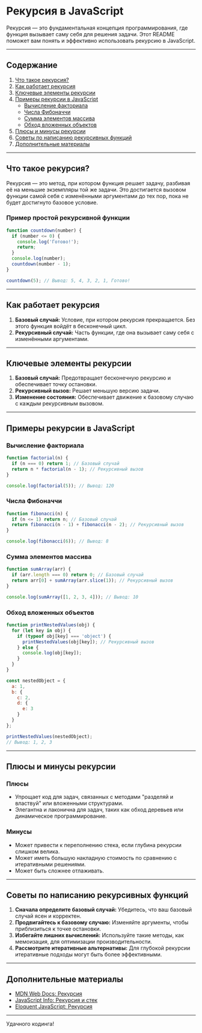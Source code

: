 # Рекурсия в JavaScript

Рекурсия — это фундаментальная концепция программирования, где функция вызывает саму себя для решения задачи. Этот README поможет вам понять и эффективно использовать рекурсию в JavaScript.

---

## Содержание

1. [Что такое рекурсия?](#что-такое-рекурсия)
2. [Как работает рекурсия](#как-работает-рекурсия)
3. [Ключевые элементы рекурсии](#ключевые-элементы-рекурсии)
4. [Примеры рекурсии в JavaScript](#примеры-рекурсии-в-javascript)
   - [Вычисление факториала](#вычисление-факториала)
   - [Числа Фибоначчи](#числа-фибоначчи)
   - [Сумма элементов массива](#сумма-элементов-массива)
   - [Обход вложенных объектов](#обход-вложенных-объектов)
5. [Плюсы и минусы рекурсии](#плюсы-и-минусы-рекурсии)
6. [Советы по написанию рекурсивных функций](#советы-по-написанию-рекурсивных-функций)
7. [Дополнительные материалы](#дополнительные-материалы)

---

## Что такое рекурсия?

Рекурсия — это метод, при котором функция решает задачу, разбивая её на меньшие экземпляры той же задачи. Это достигается вызовом функции самой себя с изменёнными аргументами до тех пор, пока не будет достигнуто базовое условие.

### Пример простой рекурсивной функции
```javascript
function countdown(number) {
  if (number <= 0) {
    console.log('Готово!');
    return;
  }
  console.log(number);
  countdown(number - 1);
}

countdown(5); // Вывод: 5, 4, 3, 2, 1, Готово!
```

---

## Как работает рекурсия

1. **Базовый случай:** Условие, при котором рекурсия прекращается. Без этого функция войдёт в бесконечный цикл.
2. **Рекурсивный случай:** Часть функции, где она вызывает саму себя с изменёнными аргументами.

---

## Ключевые элементы рекурсии

1. **Базовый случай:** Предотвращает бесконечную рекурсию и обеспечивает точку остановки.
2. **Рекурсивный вызов:** Решает меньшую версию задачи.
3. **Изменение состояния:** Обеспечивает движение к базовому случаю с каждым рекурсивным вызовом.

---

## Примеры рекурсии в JavaScript

### Вычисление факториала

```javascript
function factorial(n) {
  if (n === 0) return 1; // Базовый случай
  return n * factorial(n - 1); // Рекурсивный вызов
}

console.log(factorial(5)); // Вывод: 120
```

### Числа Фибоначчи

```javascript
function fibonacci(n) {
  if (n <= 1) return n; // Базовый случай
  return fibonacci(n - 1) + fibonacci(n - 2); // Рекурсивный вызов
}

console.log(fibonacci(6)); // Вывод: 8
```

### Сумма элементов массива

```javascript
function sumArray(arr) {
  if (arr.length === 0) return 0; // Базовый случай
  return arr[0] + sumArray(arr.slice(1)); // Рекурсивный вызов
}

console.log(sumArray([1, 2, 3, 4])); // Вывод: 10
```

### Обход вложенных объектов

```javascript
function printNestedValues(obj) {
  for (let key in obj) {
    if (typeof obj[key] === 'object') {
      printNestedValues(obj[key]); // Рекурсивный вызов
    } else {
      console.log(obj[key]);
    }
  }
}

const nestedObject = {
  a: 1,
  b: {
    c: 2,
    d: {
      e: 3
    }
  }
};

printNestedValues(nestedObject);
// Вывод: 1, 2, 3
```

---

## Плюсы и минусы рекурсии

### Плюсы
- Упрощает код для задач, связанных с методами "разделяй и властвуй" или вложенными структурами.
- Элегантна и лаконична для задач, таких как обход деревьев или динамическое программирование.

### Минусы
- Может привести к переполнению стека, если глубина рекурсии слишком велика.
- Может иметь большую накладную стоимость по сравнению с итеративными решениями.
- Может быть сложнее отлаживать.

---

## Советы по написанию рекурсивных функций

1. **Сначала определите базовый случай:** Убедитесь, что ваш базовый случай ясен и корректен.
2. **Продвигайтесь к базовому случаю:** Изменяйте аргументы, чтобы приблизиться к точке остановки.
3. **Избегайте лишних вычислений:** Используйте такие методы, как мемоизация, для оптимизации производительности.
4. **Рассмотрите итеративные альтернативы:** Для глубокой рекурсии итеративные подходы могут быть более эффективными.

---

## Дополнительные материалы

- [MDN Web Docs: Рекурсия](https://developer.mozilla.org/ru/docs/Glossary/Recursion)
- [JavaScript Info: Рекурсия и стек](https://javascript.info/recursion)
- [Eloquent JavaScript: Рекурсия](https://eloquentjavascript.net/03_functions.html#h_recursion)

---

Удачного кодинга!

